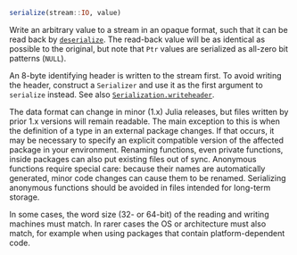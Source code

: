 
```julia
serialize(stream::IO, value)
```
Write an arbitrary value to a stream in an opaque format, such that it can be read back by [`deserialize`](https://docs.julialang.org/#Serialization.deserialize). The read-back value will be as identical as possible to the original, but note that `Ptr` values are serialized as all-zero bit patterns (`NULL`).

An 8-byte identifying header is written to the stream first. To avoid writing the header, construct a `Serializer` and use it as the first argument to `serialize` instead. See also [`Serialization.writeheader`](https://docs.julialang.org/#Serialization.writeheader).

The data format can change in minor (1.x) Julia releases, but files written by prior 1.x versions will remain readable. The main exception to this is when the definition of a type in an external package changes. If that occurs, it may be necessary to specify an explicit compatible version of the affected package in your environment. Renaming functions, even private functions, inside packages can also put existing files out of sync. Anonymous functions require special care: because their names are automatically generated, minor code changes can cause them to be renamed. Serializing anonymous functions should be avoided in files intended for long-term storage.

In some cases, the word size (32- or 64-bit) of the reading and writing machines must match. In rarer cases the OS or architecture must also match, for example when using packages that contain platform-dependent code.




